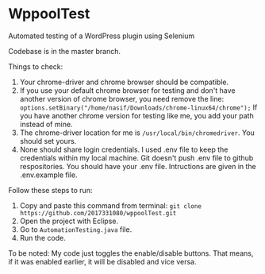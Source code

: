 # WppoolTest
Automated testing of a WordPress plugin using Selenium 

Codebase is in the master branch.

Things to check:
1. Your chrome-driver and chrome browser should be compatible.
2. If you use your default chrome browser for testing and don't have another version of chrome browser, you need remove the line:
`options.setBinary("/home/nasif/Downloads/chrome-linux64/chrome");`
If you have another chrome version for testing like me, you add your path instead of mine.
3. The chrome-driver location for me is `/usr/local/bin/chromedriver`. You should set yours.
4. None should share login credentials. I used .env file to keep the credentials within my local machine. Git doesn't push .env file to github respositories. You should have your .env file. Intructions are given in the .env.example file.

Follow these steps to run:
1. Copy and paste this command from terminal: `git clone https://github.com/2017331080/wppoolTest.git`
2. Open the project with Eclipse.
3. Go to `AutomationTesting.java` file.
4. Run the code.

To be noted:
My code just toggles the enable/disable buttons. That means, if it was enabled earlier, it will be disabled and vice versa.

